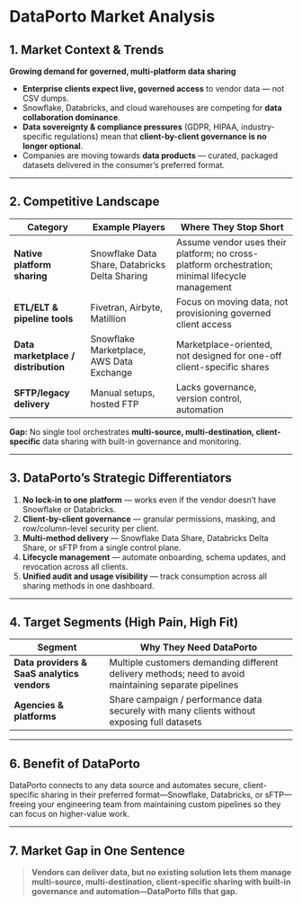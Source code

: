 # DataPorto Market Analysis

## 1. Market Context & Trends

**Growing demand for governed, multi-platform data sharing**

- **Enterprise clients expect live, governed access** to vendor data — not CSV dumps.
- Snowflake, Databricks, and cloud warehouses are competing for **data collaboration dominance**.
- **Data sovereignty & compliance pressures** (GDPR, HIPAA, industry-specific regulations) mean that **client-by-client governance is no longer optional**.
- Companies are moving towards **data products** — curated, packaged datasets delivered in the consumer’s preferred format.

---

## 2. Competitive Landscape

| Category                            | Example Players                                | Where They Stop Short                                                                            |
| ----------------------------------- | ---------------------------------------------- | ------------------------------------------------------------------------------------------------ |
| **Native platform sharing**         | Snowflake Data Share, Databricks Delta Sharing | Assume vendor uses their platform; no cross-platform orchestration; minimal lifecycle management |
| **ETL/ELT & pipeline tools**        | Fivetran, Airbyte, Matillion                   | Focus on moving data, not provisioning governed client access                                    |
| **Data marketplace / distribution** | Snowflake Marketplace, AWS Data Exchange       | Marketplace-oriented, not designed for one-off client-specific shares                            |
| **SFTP/legacy delivery**            | Manual setups, hosted FTP                      | Lacks governance, version control, automation                                                    |

**Gap:** No single tool orchestrates **multi-source, multi-destination, client-specific** data sharing with built-in governance and monitoring.

---

## 3. DataPorto’s Strategic Differentiators

1. **No lock-in to one platform** — works even if the vendor doesn’t have Snowflake or Databricks.
2. **Client-by-client governance** — granular permissions, masking, and row/column-level security per client.
3. **Multi-method delivery** — Snowflake Data Share, Databricks Delta Share, or sFTP from a single control plane.
4. **Lifecycle management** — automate onboarding, schema updates, and revocation across all clients.
5. **Unified audit and usage visibility** — track consumption across all sharing methods in one dashboard.

---

## 4. Target Segments (High Pain, High Fit)

| Segment                                     | Why They Need DataPorto                                                                               |
| ------------------------------------------- | ----------------------------------------------------------------------------------------------------- |
| **Data providers & SaaS analytics vendors** | Multiple customers demanding different delivery methods; need to avoid maintaining separate pipelines |
| **Agencies & platforms**                    | Share campaign / performance data securely with many clients without exposing full datasets           |

---

## 6. Benefit of DataPorto

DataPorto connects to any data source and automates secure, client-specific sharing in their preferred format—Snowflake, Databricks, or sFTP—freeing your engineering team from maintaining custom pipelines so they can focus on higher-value work.

---

## 7. Market Gap in One Sentence

> **Vendors can deliver data, but no existing solution lets them manage multi-source, multi-destination, client-specific sharing with built-in governance and automation—DataPorto fills that gap.**
